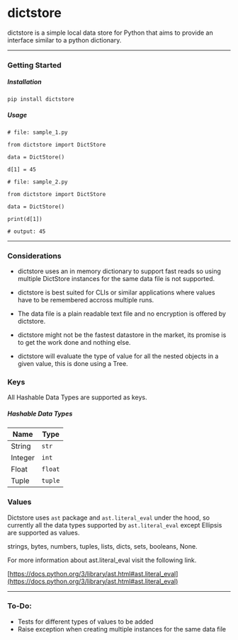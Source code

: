 # dictstore

dictstore is a simple local data store for Python that aims to provide an interface similar to a python dictionary.

<hr/>

### Getting Started

##### Installation

```bash
pip install dictstore
```

##### Usage
```python3
# file: sample_1.py

from dictstore import DictStore

data = DictStore()

d[1] = 45
```

```python3
# file: sample_2.py

from dictstore import DictStore

data = DictStore()

print(d[1])

# output: 45
```

<hr/>

### Considerations

- dictstore uses an in memory dictionary to support fast reads so using multiple DictStore instances for the same data file is not supported.

- dictstore is best suited for CLIs or similar applications where values have to be remembered accross multiple runs. 

- The data file is a plain readable text file and no encryption is offered by dictstore.

- dictstore might not be the fastest datastore in the market, its promise is to get the work done and nothing else.

- dictstore will evaluate the type of value for all the nested objects in a given value, this is done using a Tree.

### Keys

All Hashable Data Types are supported as keys.

##### Hashable Data Types

| Name        | Type        |
| ----------- | ----------- |
| String      | `str`       |
| Integer     | `int`       |
| Float       | `float`     |
| Tuple       | `tuple`     |

### Values

Dictstore uses `ast` package and `ast.literal_eval` under the hood, so currently all the data types supported by `ast.literal_eval` except Ellipsis are supported as values. 

strings, bytes, numbers, tuples, lists, dicts, sets, booleans, None.

For more information about ast.literal_eval visit the following link. 

[https://docs.python.org/3/library/ast.html#ast.literal_eval](https://docs.python.org/3/library/ast.html#ast.literal_eval)

<hr>

### To-Do:

- Tests for different types of values to be added
- Raise exception when creating multiple instances for the same data file 
